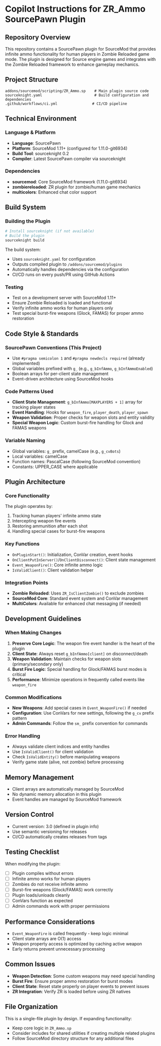 # Copilot Instructions for ZR_Ammo SourcePawn Plugin

## Repository Overview
This repository contains a SourcePawn plugin for SourceMod that provides infinite ammo functionality for human players in Zombie Reloaded game mode. The plugin is designed for Source engine games and integrates with the Zombie Reloaded framework to enhance gameplay mechanics.

## Project Structure
```
addons/sourcemod/scripting/ZR_Ammo.sp    # Main plugin source code
sourceknight.yaml                        # Build configuration and dependencies
.github/workflows/ci.yml                # CI/CD pipeline
```

## Technical Environment

### Language & Platform
- **Language**: SourcePawn
- **Platform**: SourceMod 1.11+ (configured for 1.11.0-git6934)
- **Build Tool**: sourceknight 0.2
- **Compiler**: Latest SourcePawn compiler via sourceknight

### Dependencies
- **sourcemod**: Core SourceMod framework (1.11.0-git6934)
- **zombiereloaded**: ZR plugin for zombie/human game mechanics
- **multicolors**: Enhanced chat color support

## Build System

### Building the Plugin
```bash
# Install sourceknight (if not available)
# Build the plugin
sourceknight build
```

The build system:
- Uses `sourceknight.yaml` for configuration
- Outputs compiled plugin to `/addons/sourcemod/plugins`
- Automatically handles dependencies via the configuration
- CI/CD runs on every push/PR using GitHub Actions

### Testing
- Test on a development server with SourceMod 1.11+
- Ensure Zombie Reloaded is loaded and functional
- Verify infinite ammo works for human players only
- Test special burst-fire weapons (Glock, FAMAS) for proper ammo restoration

## Code Style & Standards

### SourcePawn Conventions (This Project)
- Use `#pragma semicolon 1` and `#pragma newdecls required` (already implemented)
- Global variables prefixed with `g_` (e.g., `g_bInfAmmo`, `g_bInfAmmoEnabled`)
- Boolean arrays for per-client state management
- Event-driven architecture using SourceMod hooks

### Code Patterns Used
- **Client State Management**: `g_bInfAmmo[MAXPLAYERS + 1]` array for tracking player states
- **Event Handling**: Hooks for `weapon_fire`, `player_death`, `player_spawn`
- **Weapon Validation**: Proper checks for weapon slots and entity validity
- **Special Weapon Logic**: Custom burst-fire handling for Glock and FAMAS weapons

### Variable Naming
- Global variables: `g_` prefix, camelCase (e.g., `g_cvBots`)
- Local variables: camelCase
- Function names: PascalCase (following SourceMod convention)
- Constants: UPPER_CASE where applicable

## Plugin Architecture

### Core Functionality
The plugin operates by:
1. Tracking human players' infinite ammo state
2. Intercepting weapon fire events
3. Restoring ammunition after each shot
4. Handling special cases for burst-fire weapons

### Key Functions
- `OnPluginStart()`: Initialization, ConVar creation, event hooks
- `OnClientPutInServer()`/`OnClientDisconnect()`: Client state management
- `Event_WeaponFire()`: Core infinite ammo logic
- `IsValidClient()`: Client validation helper

### Integration Points
- **Zombie Reloaded**: Uses `ZR_IsClientZombie()` to exclude zombies
- **SourceMod Core**: Standard event system and ConVar management
- **MultiColors**: Available for enhanced chat messaging (if needed)

## Development Guidelines

### When Making Changes
1. **Preserve Core Logic**: The weapon fire event handler is the heart of the plugin
2. **Client State**: Always reset `g_bInfAmmo[client]` on disconnect/death
3. **Weapon Validation**: Maintain checks for weapon slots (primary/secondary only)
4. **Burst Fire Logic**: Special handling for Glock/FAMAS burst modes is critical
5. **Performance**: Minimize operations in frequently called events like `weapon_fire`

### Common Modifications
- **New Weapons**: Add special cases in `Event_WeaponFire()` if needed
- **Configuration**: Use ConVars for new settings, following the `g_cv` prefix pattern
- **Admin Commands**: Follow the `sm_` prefix convention for commands

### Error Handling
- Always validate client indices and entity handles
- Use `IsValidClient()` for client validation
- Check `IsValidEntity()` before manipulating weapons
- Verify game state (alive, not zombie) before processing

## Memory Management
- Client arrays are automatically managed by SourceMod
- No dynamic memory allocation in this plugin
- Event handles are managed by SourceMod framework

## Version Control
- Current version: 3.0 (defined in plugin info)
- Use semantic versioning for releases
- CI/CD automatically creates releases from tags

## Testing Checklist
When modifying the plugin:
- [ ] Plugin compiles without errors
- [ ] Infinite ammo works for human players
- [ ] Zombies do not receive infinite ammo
- [ ] Burst-fire weapons (Glock/FAMAS) work correctly
- [ ] Plugin loads/unloads cleanly
- [ ] ConVars function as expected
- [ ] Admin commands work with proper permissions

## Performance Considerations
- `Event_WeaponFire` is called frequently - keep logic minimal
- Client state arrays are O(1) access
- Weapon property access is optimized by caching active weapon
- Early returns prevent unnecessary processing

## Common Issues
- **Weapon Detection**: Some custom weapons may need special handling
- **Burst Fire**: Ensure proper ammo restoration for burst modes
- **Client State**: Reset state properly on player events to prevent issues
- **ZR Integration**: Verify ZR is loaded before using ZR natives

## File Organization
This is a single-file plugin by design. If expanding functionality:
- Keep core logic in `ZR_Ammo.sp`
- Consider includes for shared utilities if creating multiple related plugins
- Follow SourceMod directory structure for any additional files